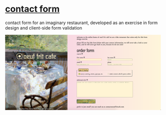 # [contact form](https://seanstephenbrian.github.io/sign-up-form/)

contact form for an imaginary restaurant, developed as an exercise in form design and client-side
form validation

<img src="https://raw.githubusercontent.com/seanstephenbrian/sign-up-form/main/img/screenshot.png" alt="Screenshot of the finished page">